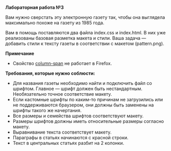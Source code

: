 **Лабораторная работа №3**

Вам нужно сверстать эту электронную газету так, чтобы она выглядела максимально похоже на газету из 1985 года.

Вам в помощь поставляются два файла index.css и index.html. В них уже реализованы базовая разметка макета и стили. Ваша задача — добавить стили к тексту газеты в соответствии с макетом (pattern.png).

**Примечание**

- Свойство [column-span](https://www.w3schools.com/cssref/css3_pr_column-span.asp) не работает в Firefox.

**Требования, которые нужно соблюсти:**

- Для названия газеты необходимо найти и подключить файл со шрифтом. Главное — шрифт должен быть нестандартным. Необязательно точное соответствие макету.
- Если кастомные шрифты по каким-то причинам не загрузились или не поддерживаются браузером, они должны быть заменены на шрифты такого же начертания.
- Все размеры и семейства шрифтов соответствуют макету.
- Размеры шрифтов должны иметь относительные размеры согласно макету.
- Выравнивание текста соответствует макету.
- Параграфы в статьях начинаются с красной строки.
- Текст в центральных статьях разбит на 2 колонки.



